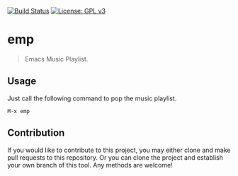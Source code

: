 [![Build Status](https://travis-ci.com/jcs090218/emp.svg?branch=master)](https://travis-ci.com/jcs090218/emp)
[![License: GPL v3](https://img.shields.io/badge/License-GPL%20v3-blue.svg)](https://www.gnu.org/licenses/gpl-3.0)

# emp
> Emacs Music Playlist.

## Usage

Just call the following command to pop the music playlist.

```
M-x emp
```

## Contribution

If you would like to contribute to this project, you may either 
clone and make pull requests to this repository. Or you can 
clone the project and establish your own branch of this tool. 
Any methods are welcome!

